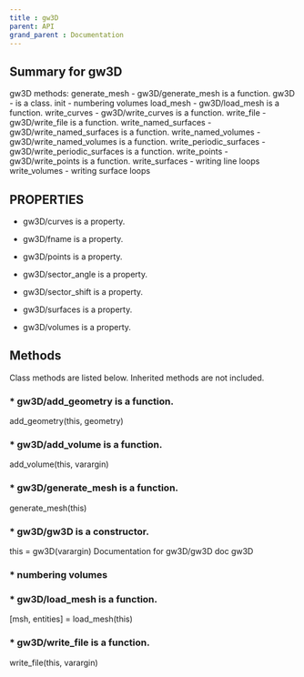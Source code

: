 ```yaml
---
title : gw3D
parent: API
grand_parent : Documentation
---
```

## Summary for gw3D
gw3D methods:
generate_mesh - gw3D/generate_mesh is a function.
gw3D - is a class.
init - numbering volumes
load_mesh - gw3D/load_mesh is a function.
write_curves - gw3D/write_curves is a function.
write_file - gw3D/write_file is a function.
write_named_surfaces - gw3D/write_named_surfaces is a function.
write_named_volumes - gw3D/write_named_volumes is a function.
write_periodic_surfaces - gw3D/write_periodic_surfaces is a function.
write_points - gw3D/write_points is a function.
write_surfaces - writing line loops
write_volumes - writing surface loops
## PROPERTIES
* gw3D/curves is a property.

* gw3D/fname is a property.

* gw3D/points is a property.

* gw3D/sector_angle is a property.

* gw3D/sector_shift is a property.

* gw3D/surfaces is a property.

* gw3D/volumes is a property.

## Methods
Class methods are listed below. Inherited methods are not included.
### * gw3D/add_geometry is a function.
add_geometry(this, geometry)

### * gw3D/add_volume is a function.
add_volume(this, varargin)

### * gw3D/generate_mesh is a function.
generate_mesh(this)

### * gw3D/gw3D is a constructor.
this = gw3D(varargin)
Documentation for gw3D/gw3D
doc gw3D

### * numbering volumes

### * gw3D/load_mesh is a function.
[msh, entities] = load_mesh(this)

### * gw3D/write_file is a function.
write_file(this, varargin)

